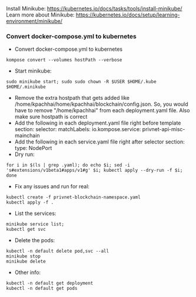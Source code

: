 Install Minikube: https://kubernetes.io/docs/tasks/tools/install-minikube/
Learn more about Minikube: https://kubernetes.io/docs/setup/learning-environment/minikube/


### Convert docker-compose.yml to kubernetes
- Convert docker-compose.yml to kubernetes
```
kompose convert --volumes hostPath --verbose
```
- Start minikube:
```
sudo minikube start; sudo sudo chown -R $USER $HOME/.kube $HOME/.minikube
```
- Remove the extra hostpath that gets added like /home/kpachhai/home/kpachhai/blockchain/config.json. So, you would have to remove "/home/kpachhai" from each deployment.yaml file. Also make sure hostpath is correct
- Add the following in each deployment.yaml file right before template section:
  selector:
    matchLabels:
      io.kompose.service: privnet-api-misc-mainchain
- Add the following in each service.yaml file right after selector section:
  type: NodePort
- Dry run:
```
for i in $(ls | grep .yaml); do echo $i; sed -i 's#extensions/v1beta1#apps/v1#g' $i; kubectl apply --dry-run -f $i; done
```
- Fix any issues and run for real:
```
kubectl create -f privnet-blockchain-namespace.yaml
kubectl apply -f .
```
- List the services:
```
minikube service list;
kubectl get svc
```
- Delete the pods:
```
kubectl -n default delete pod,svc --all
minikube stop
minikube delete
```

- Other info:
```
kubectl -n default get deployment
kubectl -n default get pods
```